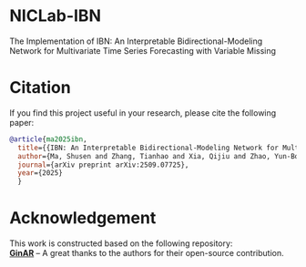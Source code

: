 # NICLab-IBN
The Implementation of IBN: An Interpretable Bidirectional-Modeling Network for Multivariate Time Series Forecasting with Variable Missing

# Citation
If you find this project useful in your research, please cite the following paper:

```bibtex
@article{ma2025ibn,
  title={{IBN: An Interpretable Bidirectional-Modeling Network for Multivariate Time Series Forecasting with Variable Missing}},
  author={Ma, Shusen and Zhang, Tianhao and Xia, Qijiu and Zhao, Yun-Bo},
  journal={arXiv preprint arXiv:2509.07725},
  year={2025}
  }
```
# Acknowledgement
This work is constructed based on the following repository:  
[**GinAR**](https://github.com/GestaltCogTeam/GinAR) – A great thanks to the authors for their open-source contribution.






